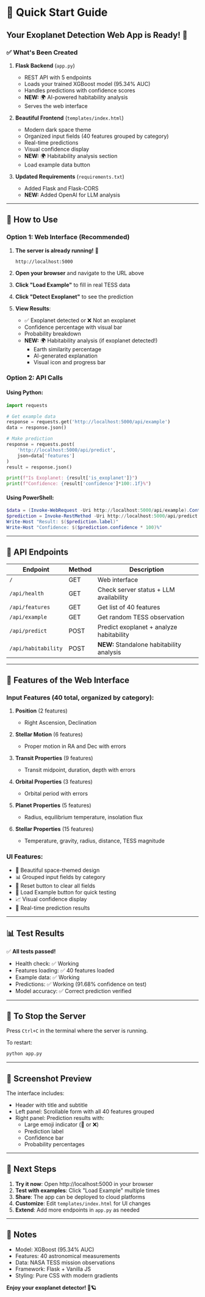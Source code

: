 # 🚀 Quick Start Guide

## Your Exoplanet Detection Web App is Ready! 🌟

### ✅ What's Been Created

1. **Flask Backend** (`app.py`)
   - REST API with 5 endpoints
   - Loads your trained XGBoost model (95.34% AUC)
   - Handles predictions with confidence scores
   - **NEW:** 🌍 AI-powered habitability analysis
   - Serves the web interface

2. **Beautiful Frontend** (`templates/index.html`)
   - Modern dark space theme
   - Organized input fields (40 features grouped by category)
   - Real-time predictions
   - Visual confidence display
   - **NEW:** 🌍 Habitability analysis section
   - Load example data button

3. **Updated Requirements** (`requirements.txt`)
   - Added Flask and Flask-CORS
   - **NEW:** Added OpenAI for LLM analysis

---

## 🎯 How to Use

### Option 1: Web Interface (Recommended)

1. **The server is already running!** 🎉
   ```
   http://localhost:5000
   ```

2. **Open your browser** and navigate to the URL above

3. **Click "Load Example"** to fill in real TESS data

4. **Click "Detect Exoplanet"** to see the prediction

5. **View Results**:
   - ✅ Exoplanet detected or ❌ Not an exoplanet
   - Confidence percentage with visual bar
   - Probability breakdown
   - **NEW:** 🌍 Habitability analysis (if exoplanet detected!)
     - Earth similarity percentage
     - AI-generated explanation
     - Visual icon and progress bar

### Option 2: API Calls

#### Using Python:
```python
import requests

# Get example data
response = requests.get('http://localhost:5000/api/example')
data = response.json()

# Make prediction
response = requests.post(
    'http://localhost:5000/api/predict',
    json=data['features']
)
result = response.json()

print(f"Is Exoplanet: {result['is_exoplanet']}")
print(f"Confidence: {result['confidence']*100:.1f}%")
```

#### Using PowerShell:
```powershell
$data = (Invoke-WebRequest -Uri http://localhost:5000/api/example).Content | ConvertFrom-Json
$prediction = Invoke-RestMethod -Uri http://localhost:5000/api/predict -Method Post -Body ($data.features | ConvertTo-Json) -ContentType 'application/json'
Write-Host "Result: $($prediction.label)"
Write-Host "Confidence: $($prediction.confidence * 100)%"
```

---

## 🔧 API Endpoints

| Endpoint | Method | Description |
|----------|--------|-------------|
| `/` | GET | Web interface |
| `/api/health` | GET | Check server status + LLM availability |
| `/api/features` | GET | Get list of 40 features |
| `/api/example` | GET | Get random TESS observation |
| `/api/predict` | POST | Predict exoplanet + analyze habitability |
| `/api/habitability` | POST | **NEW:** Standalone habitability analysis |

---

## 🎨 Features of the Web Interface

### Input Features (40 total, organized by category):

1. **Position** (2 features)
   - Right Ascension, Declination

2. **Stellar Motion** (6 features)
   - Proper motion in RA and Dec with errors

3. **Transit Properties** (9 features)
   - Transit midpoint, duration, depth with errors

4. **Orbital Properties** (3 features)
   - Orbital period with errors

5. **Planet Properties** (5 features)
   - Radius, equilibrium temperature, insolation flux

6. **Stellar Properties** (15 features)
   - Temperature, gravity, radius, distance, TESS magnitude

### UI Features:
- 🌌 Beautiful space-themed design
- 📊 Grouped input fields by category
- 🔄 Reset button to clear all fields
- 📝 Load Example button for quick testing
- 📈 Visual confidence display
- 🎯 Real-time prediction results

---

## 📊 Test Results

✅ **All tests passed!**
- Health check: ✅ Working
- Features loading: ✅ 40 features loaded
- Example data: ✅ Working
- Predictions: ✅ Working (91.68% confidence on test)
- Model accuracy: ✅ Correct prediction verified

---

## 🛑 To Stop the Server

Press `Ctrl+C` in the terminal where the server is running.

To restart:
```bash
python app.py
```

---

## 📱 Screenshot Preview

The interface includes:
- Header with title and subtitle
- Left panel: Scrollable form with all 40 features grouped
- Right panel: Prediction results with:
  - Large emoji indicator (🌟 or ❌)
  - Prediction label
  - Confidence bar
  - Probability percentages

---

## 🎯 Next Steps

1. **Try it now**: Open http://localhost:5000 in your browser
2. **Test with examples**: Click "Load Example" multiple times
3. **Share**: The app can be deployed to cloud platforms
4. **Customize**: Edit `templates/index.html` for UI changes
5. **Extend**: Add more endpoints in `app.py` as needed

---

## 📝 Notes

- Model: XGBoost (95.34% AUC)
- Features: 40 astronomical measurements
- Data: NASA TESS mission observations
- Framework: Flask + Vanilla JS
- Styling: Pure CSS with modern gradients

**Enjoy your exoplanet detector! 🌟🪐**
